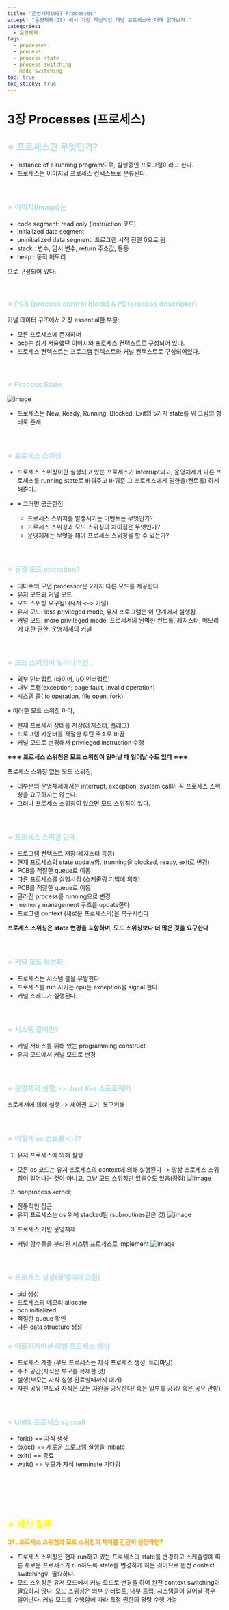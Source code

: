 ```yaml
---
title: "운영체제(OS) Processes"
except: "운영체제(OS) 에서 가장 핵심적인 개념 프로세스에 대해 알아보자."
categories:
  - 운영체제
tags:
  - processes
  - process
  - process state
  - process switching
  - mode switching
toc: true
toc_sticky: true
---
```


# 3장 Processes (프로세스)
## <span style = "color:powderblue"> ※ 프로세스란 무엇인가?
- instance of a running program으로, 실행중인 프로그램이라고 한다.
- 프로세스는 이미지와 프로세스 컨택스트로 분류된다.
<br><br><br>

### <span style = "color:powderblue"> ※ 이미지(image)는

- code segment: read only (instruction 코드)
- initialized data segment
- uninitialized data segment: 프로그램 시작 전엔 0으로 됨
- stack : 변수, 임시 변수, return 주소값, 등등
- heap : 동적 메모리

으로 구성되어 있다.
<br><br><br>

### <span style = "color:powderblue"> ※ PCB (process control block) & PD(process descriptor)
커널 데이터 구조에서 가장 essential한 부분: 
- 모든 프로세스에 존재하며
- pcb는 상기 서술했던 이미지와 프로세스 컨택스트로 구성되어 있다.
- 프로세스 컨텍스트는 프로그램 컨텍스트와 커널 컨택스트로 구성되어있다.
<br><br><br>

### <span style = "color:powderblue"> ※ Process State
![image](/images/OS-03-01.png)
- 프로세스는 New, Ready, Running, Blocked, Exit의 5가지 state를 위 그림의 형태로 존재
<br><br><br>

### <span style = "color:powderblue"> ※ 프로세스 스위칭
- 프로세스 스위칭이란 실행되고 있는 프로세스가 interrupt되고, 운영체제가 다른 프로세스를 running state로 바꿔주고 바꿔준 그 프로세스에게 권한을(컨트롤) 하게 해준다.

- ※ 그러면 궁금한점:
  - 프로세스 스위치를 발생시키는 이벤트는 무엇인가?
  - 프로세스 스위칭과 모드 스위칭의 차이점은 무엇인가?
  - 운영체제는 무엇을 해야 프로세스 스위칭을 할 수 있는가?
<br><br><br>

### <span style = "color:powderblue"> ※ 듀얼 모드 operation?
- 대다수의 모던 processor은 2가지 다른 모드를 제공한다
- 유저 모드와 커널 모드
- 모드 스위칭 요구됨! (유저 <-> 커널)
- 유저 모드: less privileged mode, 유저 프로그램은 이 단계에서 실행됨
- 커널 모드: more privileged mode, 프로세서의 완벽한 컨트롤, 레지스터, 메모리에 대한 권한, 운영체제의 커널
<br><br><br>

### <span style = "color:powderblue"> ※ 모드 스위칭이 일어나려면.. 
  - 외부 인터럽트 (타이머, I/O 인터럽트)
  - 내부 트랩(exception; page fault, invalid operation)
  - 시스템 콜( io operation, file open, fork)  
  
※ 이러한 모드 스위칭 마다,
  - 현재 프로세서 상태를 저장(레지스터, 플래그)
  - 프로그램 카운터를 적절한 루틴 주소로 바꿈
  - 커널 모드로 변경해서 privileged instruction 수행

**※※※ 프로세스 스위칭은 모드 스위칭이 일어날 때 일어날 수도 있다 ※※※**

프로세스 스위칭 없는 모드 스위칭;
- 대부분의 운영체제에서는 interrupt, exception, system call이 꼭 프로세스 스위칭을 요구하지는 않는다.
- 그러나 프로세스 스위칭이 있으면 모드 스위칭이 있다.
<br><br><br>

### <span style = "color:powderblue"> ※ 프로세스 스위칭 단계:
- 프로그램 컨텍스트 저장(레지스터 등등)
- 현재 프로세스의 state update함. (running을 blocked, ready, exit로 변경)
- PCB를 적절한 queue로 이동
- 다른 프로세스를 실행시킴 (스케줄링 기법에 의해)
- PCB를 적절한 queue로 이동
- 골라진 process를 running으로 변경
- memory management 구조를 update한다
- 프로그램 context (새로운 프로세스의)을 복구시킨다

**프로세스 스위칭은 state 변경을 포함하며, 모드 스위칭보다 더 많은 것을 요구한다**
<br><br><br>

### <span style = "color:powderblue"> ※ 커널 모드 활성화;
- 프로세스는 시스템 콜을 유발한다
- 프로세스를 run 시키는 cpu는 exception을 signal 한다.
- 커널 스레드가 실행된다.
<br><br><br>

### <span style = "color:powderblue"> ※ 시스템 콜이란?
- 커널 서비스를 위해 있는 programming construct
- 유저 모드에서 커널 모드로 변경
<br><br><br>

### <span style = "color:powderblue"> ※ 운영체제 실행; -> Just like 소프트웨어
프로세서에 의해 실행 -> 제어권 포기, 복구위해
<br><br><br>

### <span style = "color:powderblue"> ※ 어떻게 os 컨트롤되나?
1. 유저 프로세스에 의해 실행
- 모든 os 코드는 유저 프로세스의 context에 의해 실행된다
-> 항상 프로세스 스위칭이 일어나는 것이 아니고, 그냥 모드 스위칭만 있을수도 있음(장점)
![image](/images/OS-03-02.png)

2. nonprocess kernel;
- 전통적인 접근
- 유저 프로세스는 os 위에 stacked됨 (subroutines같은 것)
![image](/images/OS-03-03.png)

3. 프로세스 기반 운영체제
- 커널 함수들을 분리된 시스템 프로세스로 implement
![image](/images/OS-03-04.png)
<br><br><br>

### <span style = "color:powderblue"> ※ 프로세스 생성(운영체제 관점)
- pid 생성
- 프로세스의 메모리 allocate
- pcb initialized
- 적절한 queue 확인
- 다른 data structure 생성

### <span style = "color:powderblue"> ※ 어플리케이션 레벨 프로세스 생성
- 프로세스 계층 (부모 프로세스는 자식 프로세스 생성, 트리마냥)
- 주소 공간(자식은 부모를 복제한 것)
- 실행(부모는 자식 실행 완료할때까지 대기)
- 자원 공유(부모와 자식은 모든 자원을 공유한다/ 혹은 일부를 공유/ 혹은 공유 안함)
<br><br><br>


### <span style = "color:powderblue"> ※ UNIX 프로세스 syscall
- fork() == 자식 생성 
- exec() == 새로운 프로그램 실행을 initiate
- exit()  == 종료
- wait() == 부모가 자식 terminate 기다림
<br><br><br>
<br><br><br>

## <span style = "color:Yellow">**※ 예상 질문**
<span style = "color:Orange"> **Q1 . 프로세스 스위칭과 모드 스위칭의 차이를 간단히 설명하면?** </span>

  - 프로세스 스위칭은 현재 run하고 있는 프로세스의 state를 변경하고 스케쥴링에 따른 새로운 프로세스가 run하도록 state를 변경하게 하는 것이므로 완전 context switching이 필요하다.
  - 모드 스위칭은 유저 모드에서 커널 모드로 변경을 하며 완전 context switching이 필요하지 않다. 모드 스위칭은 외부 인터럽트, 내부 트랩, 시스템콜이 일어날 경우 일어난다. 커널 모드를 수행함에 따라 특정 권한의 명령 수행 가능